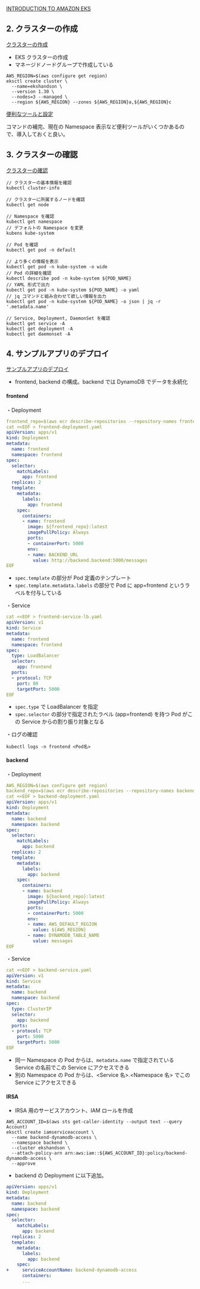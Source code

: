 
[INTRODUCTION TO AMAZON EKS](https://eks-for-aws-summit-online.workshop.aws/)

## 2. クラスターの作成

[クラスターの作成](https://catalog.us-east-1.prod.workshops.aws/workshops/f5abb693-2d87-43b5-a439-77454f28e2e7/ja-JP/020-create-cluster/20-create-cluster)

* EKS クラスターの作成
* マネージドノードグループで作成している
```shell
AWS_REGION=$(aws configure get region)
eksctl create cluster \
  --name=ekshandson \
  --version 1.30 \
  --nodes=3 --managed \
  --region ${AWS_REGION} --zones ${AWS_REGION}a,${AWS_REGION}c
```


[便利なツールと設定](https://catalog.us-east-1.prod.workshops.aws/workshops/f5abb693-2d87-43b5-a439-77454f28e2e7/ja-JP/020-create-cluster/30-configure-useful-tools) 

コマンドの補完、現在の Namespace 表示など便利ツールがいくつかあるので、導入しておくと良い。



## 3. クラスターの確認

[クラスターの確認](https://catalog.us-east-1.prod.workshops.aws/workshops/f5abb693-2d87-43b5-a439-77454f28e2e7/ja-JP/030-explore-cluster)

```shell
// クラスターの基本情報を確認
kubectl cluster-info

// クラスターに所属するノードを確認
kubectl get node

// Namespace を確認
kubectl get namespace
// デフォルトの Namespace を変更
kubens kube-system

// Pod を確認
kubectl get pod -n default

// より多くの情報を表示
kubectl get pod -n kube-system -o wide
// Pod の詳細を確認
kubectl describe pod -n kube-system ${POD_NAME}
// YAML 形式で出力
kubectl get pod -n kube-system ${POD_NAME} -o yaml
// jq コマンドと組み合わせて欲しい情報を出力
kubectl get pod -n kube-system ${POD_NAME} -o json | jq -r '.metadata.name'

// Service, Deployment, DaemonSet を確認
kubectl get service -A
kubectl get deployment -A
kubectl get daemonset -A
```



## 4. サンプルアプリのデプロイ

[サンプルアプリのデプロイ](https://catalog.us-east-1.prod.workshops.aws/workshops/f5abb693-2d87-43b5-a439-77454f28e2e7/ja-JP/040-deploy-sample-app)

* frontend, backend の構成。backend では DynamoDB でデータを永続化

#### frontend

・Deployment
```yaml
frontend_repo=$(aws ecr describe-repositories --repository-names frontend --query 'repositories[0].repositoryUri' --output text)
cat <<EOF > frontend-deployment.yaml
apiVersion: apps/v1
kind: Deployment
metadata:
  name: frontend
  namespace: frontend
spec:
  selector:
    matchLabels:
      app: frontend
  replicas: 2
  template:
    metadata:
      labels:
        app: frontend
    spec:
      containers:
      - name: frontend
        image: ${frontend_repo}:latest
        imagePullPolicy: Always
        ports:
        - containerPort: 5000
        env:
        - name: BACKEND_URL
          value: http://backend.backend:5000/messages
EOF
```
* `spec.template` の部分が Pod 定義のテンプレート
* `spec.template.metadata.labels` の部分で Pod に app=frontend というラベルを付与している

・Service
```yaml
cat <<EOF > frontend-service-lb.yaml
apiVersion: v1
kind: Service
metadata:
  name: frontend
  namespace: frontend
spec:
  type: LoadBalancer
  selector:
    app: frontend
  ports:
  - protocol: TCP
    port: 80
    targetPort: 5000
EOF
```
* `spec.type` で LoadBalancer を指定
* `spec.selector` の部分で指定されたラベル (app=frontend) を持つ Pod がこの Service からの割り振り対象となる

・ログの確認
```
kubectl logs -n frontend <Pod名>
```


#### backend

・Deployment
```yaml
AWS_REGION=$(aws configure get region)
backend_repo=$(aws ecr describe-repositories --repository-names backend --query 'repositories[0].repositoryUri' --output text)
cat <<EOF > backend-deployment.yaml
apiVersion: apps/v1
kind: Deployment
metadata:
  name: backend
  namespace: backend
spec:
  selector:
    matchLabels:
      app: backend
  replicas: 2
  template:
    metadata:
      labels:
        app: backend
    spec:
      containers:
      - name: backend
        image: ${backend_repo}:latest
        imagePullPolicy: Always
        ports:
        - containerPort: 5000
        env:
        - name: AWS_DEFAULT_REGION
          value: ${AWS_REGION}
        - name: DYNAMODB_TABLE_NAME
          value: messages
EOF
```

・Service
```yaml
cat <<EOF > backend-service.yaml
apiVersion: v1
kind: Service
metadata:
  name: backend
  namespace: backend
spec:
  type: ClusterIP
  selector:
    app: backend
  ports:
  - protocol: TCP
    port: 5000
    targetPort: 5000
EOF
```
* 同一 Namespace の Pod からは、`metadata.name` で指定されている Service の名前でこの Service にアクセスできる
* 別の Namespace の Pod からは、<Service 名>.<Namespace 名> でこの Service にアクセスできる


#### IRSA

* IRSA 用のサービスアカウント、IAM ロールを作成
```shell
AWS_ACCOUNT_ID=$(aws sts get-caller-identity --output text --query Account)
eksctl create iamserviceaccount \
  --name backend-dynamodb-access \
  --namespace backend \
  --cluster ekshandson \
  --attach-policy-arn arn:aws:iam::${AWS_ACCOUNT_ID}:policy/backend-dynamodb-access \
  --approve
```
* backend の Deployment に以下追加。
```yaml
apiVersion: apps/v1
kind: Deployment
metadata:
  name: backend
  namespace: backend
spec:
  selector:
    matchLabels:
      app: backend
  replicas: 2
  template:
    metadata:
      labels:
        app: backend
    spec:
+     serviceAccountName: backend-dynamodb-access
      containers:
      ...
```


